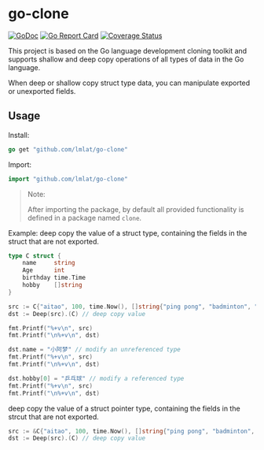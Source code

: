 # go-clone

[![GoDoc](https://godoc.org/github.com/lmlat/go-clone?status.png)](https://pkg.go.dev/github.com/lmlat/go-clone)
[![Go Report Card](https://goreportcard.com/badge/github.com/lmlat/go-clone)](https://goreportcard.com/report/github.com/lmlat/go-clone)
[![Coverage Status](https://coveralls.io/repos/github/lmlat/go-clone/badge.svg?branch=master)](https://coveralls.io/github/lmlat/go-clone?branch=master)

This project is based on the Go language development cloning toolkit and supports shallow and deep copy operations of all types of data in the Go language.

When deep or shallow copy struct type data, you can manipulate exported or unexported fields.

## Usage

Install:
```go
go get "github.com/lmlat/go-clone"
```
Import:
```go
import "github.com/lmlat/go-clone"
```
> Note: 
>
> After importing the package, by default all provided functionality is defined in a package named `clone`.

Example:
deep copy the value of a struct type, containing the fields in the struct that are not exported. 
```go
type C struct {
	name     string
	Age      int
	birthday time.Time
	hobby    []string
}

src := C{"aitao", 100, time.Now(), []string{"ping pong", "badminton", "football"}}
dst := Deep(src).(C) // deep copy value

fmt.Printf("%+v\n", src)
fmt.Printf("\n%+v\n", dst)

dst.name = "小阿梦" // modify an unreferenced type
fmt.Printf("%+v\n", src)
fmt.Printf("\n%+v\n", dst)

dst.hobby[0] = "乒乓球" // modify a referenced type
fmt.Printf("%+v\n", src)
fmt.Printf("\n%+v\n", dst)
```

deep copy the value of a struct pointer type, containing the fields in the strcut that are not exported.

```go	
src := &C{"aitao", 100, time.Now(), []string{"ping pong", "badminton", "football"}}
dst := Deep(src).(C) // deep copy value
```